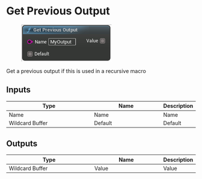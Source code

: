# Get Previous Output

<div align="left" data-full-width="false">

<figure><img src="Get_Previous_Output.png" alt=""><figcaption></figcaption></figure>

</div>

Get a previous output if this is used in a recursive macro

## Inputs

<table>
<thead><tr><th width="250">Type</th><th width="200">Name</th><th>Description</th></tr></thead>
<tbody>
<tr><td>Name</td><td>Name</td><td>Name</td></tr>
<tr><td>Wildcard Buffer</td><td>Default</td><td>Default</td></tr>
</tbody>
</table>

## Outputs

<table>
<thead><tr><th width="250">Type</th><th width="200">Name</th><th>Description</th></tr></thead>
<tbody>
<tr><td>Wildcard Buffer</td><td>Value</td><td>Value</td></tr>
</tbody>
</table>
